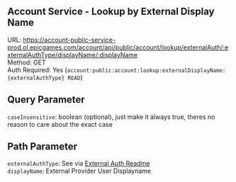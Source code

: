 ## Account Service - Lookup by External Display Name

URL: https://account-public-service-prod.ol.epicgames.com/account/api/public/account/lookup/externalAuth/:externalAuthType/displayName/:displayName \
Method: GET \
Auth Required: Yes (`account:public:account:lookup:externalDisplayName:{externalAuthType} READ`)

## Query Parameter

`caseInsensitive`: boolean (optional), just make it always true, theres no reason to care about the exact case

## Path Parameter

`externalAuthType`: See via [External Auth Readme](../../ExternalAuth/README.md) <br/>
`displayName`: External Provider User Displayname
